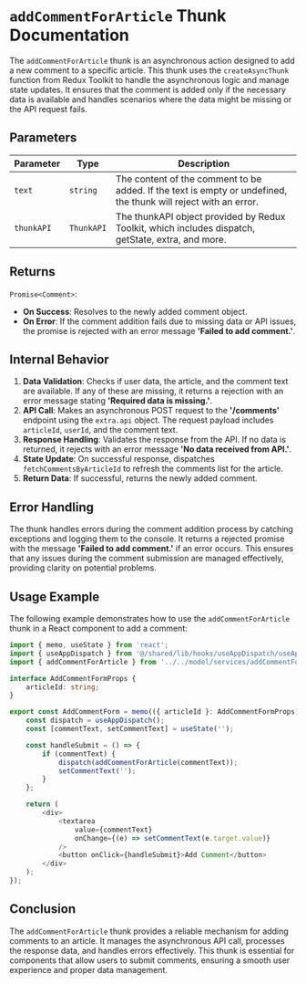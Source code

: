 # `addCommentForArticle` Thunk Documentation

The `addCommentForArticle` thunk is an asynchronous action designed to add a new comment to a specific article. This thunk uses the `createAsyncThunk` function from Redux Toolkit to handle the asynchronous logic and manage state updates. It ensures that the comment is added only if the necessary data is available and handles scenarios where the data might be missing or the API request fails.

## Parameters

| Parameter   | Type           | Description                                                                                          |
|-------------|----------------|------------------------------------------------------------------------------------------------------|
| `text`      | `string`       | The content of the comment to be added. If the text is empty or undefined, the thunk will reject with an error. |
| `thunkAPI`  | `ThunkAPI`     | The thunkAPI object provided by Redux Toolkit, which includes dispatch, getState, extra, and more.   |

## Returns

`Promise<Comment>`:
- **On Success**: Resolves to the newly added comment object.
- **On Error**: If the comment addition fails due to missing data or API issues, the promise is rejected with an error message **'Failed to add comment.'**.

## Internal Behavior
1. **Data Validation**: Checks if user data, the article, and the comment text are available. If any of these are missing, it returns a rejection with an error message stating **'Required data is missing.'**.
2. **API Call**: Makes an asynchronous POST request to the **'/comments'** endpoint using the `extra.api` object. The request payload includes `articleId`, `userId`, and the comment text.
3. **Response Handling**: Validates the response from the API. If no data is returned, it rejects with an error message **'No data received from API.'**.
4. **State Update**: On successful response, dispatches `fetchCommentsByArticleId` to refresh the comments list for the article.
5. **Return Data**: If successful, returns the newly added comment.

## Error Handling

The thunk handles errors during the comment addition process by catching exceptions and logging them to the console. It returns a rejected promise with the message **'Failed to add comment.'** if an error occurs. This ensures that any issues during the comment submission are managed effectively, providing clarity on potential problems.

## Usage Example

The following example demonstrates how to use the `addCommentForArticle` thunk in a React component to add a comment:

```typescript jsx
import { memo, useState } from 'react';
import { useAppDispatch } from '@/shared/lib/hooks/useAppDispatch/useAppDispatch';
import { addCommentForArticle } from '../../model/services/addCommentForArticle/addCommentForArticle';

interface AddCommentFormProps {
    articleId: string;
}

export const AddCommentForm = memo(({ articleId }: AddCommentFormProps) => {
    const dispatch = useAppDispatch();
    const [commentText, setCommentText] = useState('');

    const handleSubmit = () => {
        if (commentText) {
            dispatch(addCommentForArticle(commentText));
            setCommentText('');
        }
    };

    return (
        <div>
            <textarea
                value={commentText}
                onChange={(e) => setCommentText(e.target.value)}
            />
            <button onClick={handleSubmit}>Add Comment</button>
        </div>
    );
});
```

## Conclusion
The `addCommentForArticle` thunk provides a reliable mechanism for adding comments to an article. It manages the asynchronous API call, processes the response data, and handles errors effectively. This thunk is essential for components that allow users to submit comments, ensuring a smooth user experience and proper data management.
